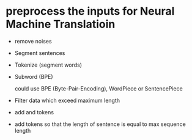 # preprocess the inputs for Neural Machine Translatioin

- remove noises

- Segment sentences

- Tokenize (segment words)

- Subword (BPE)

    could use BPE (Byte-Pair-Encoding), WordPiece or SentencePiece

- Filter data which exceed maximum length

- add <start> and <end> tokens

- add <pad> tokens so that the length of sentence is equal to max sequence length

